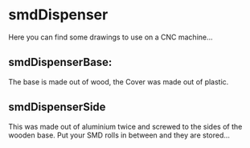 # smdDispenser
Here you can find some drawings to use on a CNC machine...

## smdDispenserBase:
The base is made out of wood, the Cover was made out of plastic.

## smdDispenserSide
This was made out of aluminium twice and screwed to the sides of the wooden base.
Put your SMD rolls in between and they are stored...